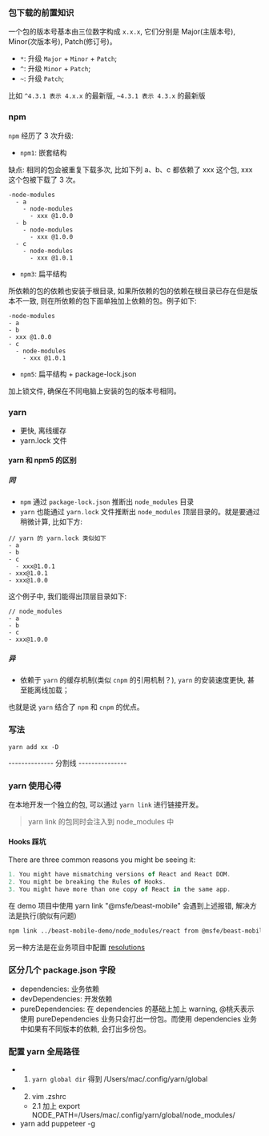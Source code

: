 ### 包下载的前置知识

一个包的版本号基本由三位数字构成 `x.x.x`, 它们分别是 Major(主版本号), Minor(次版本号), Patch(修订号)。

* `*`: 升级 `Major` + `Minor` + `Patch`;
* `^`: 升级 `Minor` + `Patch`;
* `~`: 升级 `Patch`;

比如 `^4.3.1 表示 4.x.x` 的最新版, `~4.3.1 表示 4.3.x` 的最新版

### npm

`npm` 经历了 3 次升级:

* `npm1`: 嵌套结构

缺点: 相同的包会被重复下载多次, 比如下列 a、b、c 都依赖了 xxx 这个包, xxx 这个包被下载了 3 次。

```text
-node-modules
  - a
    - node-modules
      - xxx @1.0.0
  - b
    - node-modules
      - xxx @1.0.0
  - c
    - node-modules
      - xxx @1.0.1
```

* `npm3`: 扁平结构

所依赖的包的依赖也安装于根目录, 如果所依赖的包的依赖在根目录已存在但是版本不一致, 则在所依赖的包下面单独加上依赖的包。例子如下:

```
-node-modules
- a
- b
- xxx @1.0.0
- c
  - node-modules
    - xxx @1.0.1
```

* `npm5`: 扁平结构 + package-lock.json

加上锁文件, 确保在不同电脑上安装的包的版本号相同。

### yarn

* 更快, 离线缓存
* yarn.lock 文件

#### yarn 和 npm5 的区别

##### 同

* `npm` 通过 `package-lock.json` 推断出 `node_modules` 目录
* `yarn` 也能通过 `yarn.lock` 文件推断出 `node_modules` 顶层目录的。就是要通过稍微计算, 比如下方:

```
// yarn 的 yarn.lock 类似如下
- a
- b
- c
  - xxx@1.0.1
- xxx@1.0.1
- xxx@1.0.0
```

这个例子中, 我们能得出顶层目录如下:

```
// node_modules
- a
- b
- c
- xxx@1.0.0
```

##### 异

* 依赖于 `yarn` 的缓存机制(类似 `cnpm` 的引用机制？), `yarn` 的安装速度更快, 甚至能离线加载；

也就是说 `yarn` 结合了 `npm` 和 `cnpm` 的优点。

### 写法

```
yarn add xx -D
```

-------------- 分割线 ---------------

### yarn 使用心得

在本地开发一个独立的包, 可以通过 `yarn link` 进行链接开发。

> yarn link 的包同时会注入到 node_modules 中

#### Hooks 踩坑

There are three common reasons you might be seeing it:

```js
1. You might have mismatching versions of React and React DOM.
2. You might be breaking the Rules of Hooks.
3. You might have more than one copy of React in the same app.
```

在 demo 项目中使用 yarn link "@msfe/beast-mobile" 会遇到上述报错, 解决方法是执行(貌似有问题)

```bash
npm link ../beast-mobile-demo/node_modules/react from @msfe/beast-mobile
```

另一种方法是在业务项目中配置 [resolutions](https://yarnpkg.com/lang/en/docs/selective-version-resolutions/)

### 区分几个 package.json 字段

* dependencies: 业务依赖
* devDependencies: 开发依赖
* pureDependencies: 在 dependencies 的基础上加上 warning, @桃夭表示使用 pureDependencies 业务只会打出一份包。而使用 dependencies 业务中如果有不同版本的依赖, 会打出多份包。

### 配置 yarn 全局路径

* 1. `yarn global dir` 得到 /Users/mac/.config/yarn/global
* 2. vim .zshrc
  * 2.1 加上 export NODE_PATH=/Users/mac/.config/yarn/global/node_modules/
* yarn add puppeteer -g
```